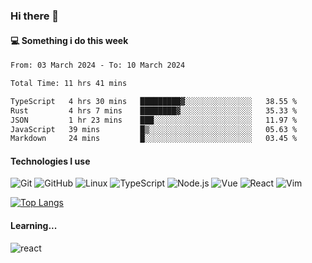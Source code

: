 ### Hi there 👋

#### 💻 Something i do this week

<!--START_SECTION:waka-->

```txt
From: 03 March 2024 - To: 10 March 2024

Total Time: 11 hrs 41 mins

TypeScript   4 hrs 30 mins   █████████▓░░░░░░░░░░░░░░░   38.55 %
Rust         4 hrs 7 mins    ████████▓░░░░░░░░░░░░░░░░   35.33 %
JSON         1 hr 23 mins    ███░░░░░░░░░░░░░░░░░░░░░░   11.97 %
JavaScript   39 mins         █▒░░░░░░░░░░░░░░░░░░░░░░░   05.63 %
Markdown     24 mins         █░░░░░░░░░░░░░░░░░░░░░░░░   03.45 %
```

<!--END_SECTION:waka-->


#### Technologies I use
![Git](https://img.shields.io/badge/-Git-222222?style=flat&logo=git&logoColor=F05032)
![GitHub](https://img.shields.io/badge/-GitHub-181717?style=flat&logo=github)
![Linux](https://img.shields.io/badge/-Linux-222222?style=flat&logo=linux&logoColor=FCC624)
![TypeScript](https://img.shields.io/badge/-TypeScript-000000?style=flat&logo=typescript)
![Node.js](https://img.shields.io/badge/-Node.js-222222?style=flat&logo=node.js&logoColor=339933)
![Vue](https://img.shields.io/badge/-Vue-222222?style=flat&logo=Vue.js&logoColor=4FC08D)
![React](https://img.shields.io/badge/-React-222222?style=flat&logo=React&logoColor=blue)
![Vim](https://img.shields.io/badge/-Vim-222222?style=flat&logo=Vim&logoColor=green)

[![Top Langs](https://github-readme-stats.vercel.app/api/top-langs/?username=GodlessLiu&layout=compact)](https://github.com/anuraghazra/github-readme-stats)
#### Learning...
![react](https://img.shields.io/badge/react-18-blue.svg)
